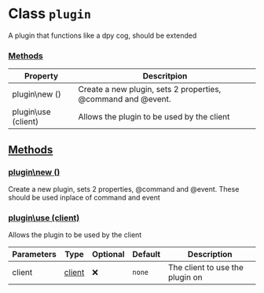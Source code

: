 
# Class `plugin`
A plugin that functions like a dpy cog, should be extended









### [Methods](#Methods)
| Property | Descritpion |
| -------- | ----------- |
| plugin\new () | Create a new plugin, sets 2 properties, @command and @event. |
| plugin\use (client) | Allows the plugin to be used by the client |



## [Methods](#Methods)

### [plugin\new ()](#plugin\new)
Create a new plugin, sets 2 properties, @command and @event.  These should be used inplace of command and event










### [plugin\use (client)](#plugin\use)
Allows the plugin to be used by the client



| Parameters | Type | Optional | Default | Description |
| --------------- | ---- | -------- | ------- | ----------- |
| client | <a class="type" href="../classes/client.md#">client</a> | ❌ | `none` |  The client to use the plugin on |












